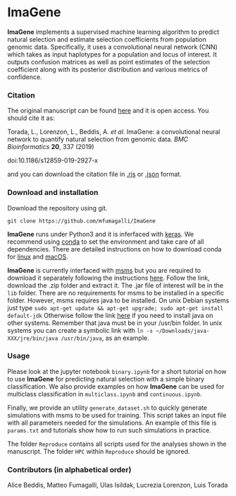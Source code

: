 # ImaGene

**ImaGene** implements a supervised machine learning algorithm to predict natural selection and estimate selection coefficients from population genomic data.
Specifically, it uses a convolutional neural network (CNN) which takes as input haplotypes for a population and locus of interest.
It outputs confusion matrices as well as point estimates of the selection coefficient along with its posterior distribution and various metrics of confidence.

### Citation

The original manuscript can be found [here](https://bmcbioinformatics.biomedcentral.com/articles/10.1186/s12859-019-2927-x) and it is open access.
You should cite it as:

Torada, L., Lorenzon, L., Beddis, A. _et al_. ImaGene: a convolutional neural network to quantify natural selection from genomic data. _BMC Bioinformatics_ __20__, 337 (2019)

doi:10.1186/s12859-019-2927-x

and you can download the citation file in [.ris](citeme.ris) or [.json](citeme.json) format.

### Download and installation

Download the repository using git.
```
git clone https://github.com/mfumagalli/ImaGene
```

**ImaGene** runs under Python3 and it is inferfaced with [keras](https://keras.io/).
We recommend using [conda](https://conda.io/docs/index.html) to set the environment and take care of all dependencies.
There are detailed instructions on how to download conda for [linux](https://conda.io/docs/user-guide/install/linux.html) and [macOS](https://conda.io/docs/user-guide/install/macos.html).

**ImaGene** is currently interfaced with [msms](https://www.mabs.at/ewing/msms/index.shtml) but you are required to download it separately following the instructions [here](https://www.mabs.at/ewing/msms/download.shtml).
Follow the link, download the .zip folder and extract it.
The .jar file of interest will be in the `lib` folder.
There are no requirements for msms to be installed in a specific folder.
However, msms requires java to be installed.
On unix Debian systems just type `sudo apt-get update && apt-get upgrade; sudo apt-get install default-jdk`
Otherwise follow the link [here](https://www.java.com/en/download/) if you need to install java on other systems.
Remember that java must be in your /usr/bin folder.
In unix systems you can create a symbolic link with `ln -s ~/Downloads/java-XXX/jre/bin/java /usr/bin/java`, as an example.

### Usage

Please look at the jupyter notebook `binary.ipynb` for a short tutorial on
how to use **ImaGene** for predicting natural selection with a simple binary classification.
We also provide examples on how **ImaGene** can be used for multiclass classification in `multiclass.ipynb` and `continuous.ipynb`.

Finally, we provide an utility `generate_dataset.sh` to quickly generate simulations with msms to be used for training. 
This script takes an input file with all parameters needed for the simulations.
An example of this file is `params.txt` and tutorials show how to run such simulations in practice.

The folder `Reproduce` contains all scripts used for the analyses shown in the manuscript.
The folder `HPC` within `Reproduce` should be ignored.

### Contributors (in alphabetical order)
Alice Beddis, Matteo Fumagalli, Ulas Isildak, Lucrezia Lorenzon, Luis Torada


